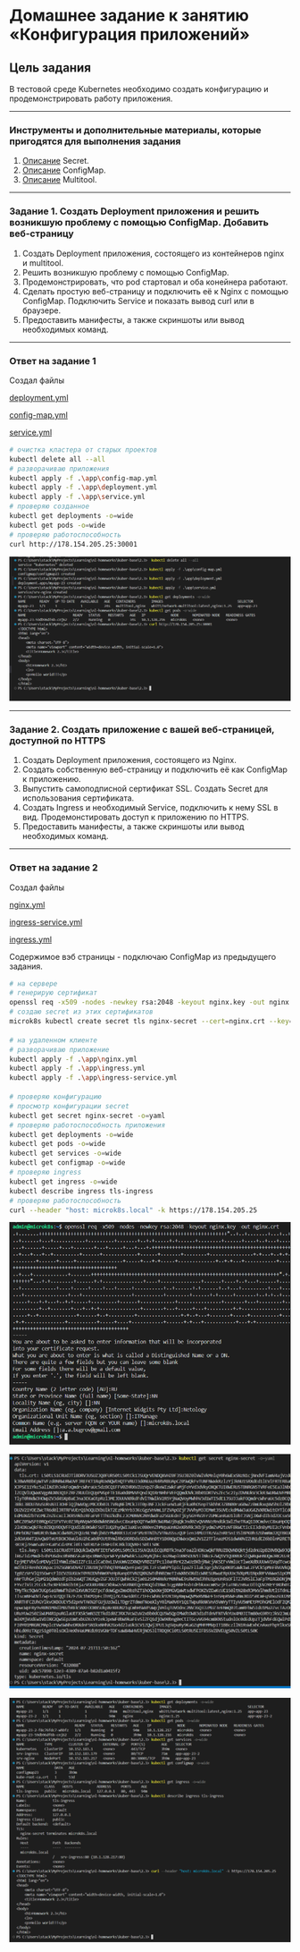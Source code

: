 # Домашнее задание к занятию «Конфигурация приложений»

## Цель задания

В тестовой среде Kubernetes необходимо создать конфигурацию и продемонстрировать работу приложения.

------

### Инструменты и дополнительные материалы, которые пригодятся для выполнения задания

1. [Описание](https://kubernetes.io/docs/concepts/configuration/secret/) Secret.
2. [Описание](https://kubernetes.io/docs/concepts/configuration/configmap/) ConfigMap.
3. [Описание](https://github.com/wbitt/Network-MultiTool) Multitool.

------

### Задание 1. Создать Deployment приложения и решить возникшую проблему с помощью ConfigMap. Добавить веб-страницу

1. Создать Deployment приложения, состоящего из контейнеров nginx и multitool.
2. Решить возникшую проблему с помощью ConfigMap.
3. Продемонстрировать, что pod стартовал и оба конейнера работают.
4. Сделать простую веб-страницу и подключить её к Nginx с помощью ConfigMap. Подключить Service и показать вывод curl или в браузере.
5. Предоставить манифесты, а также скриншоты или вывод необходимых команд.

------

### Ответ на задание 1

Создал файлы

[deployment.yml](./app/deployment.yml)

[config-map.yml](./app/config-map.yml)

[service.yml](./app/service.yml)

```bash
# очистка кластера от старых проектов
kubectl delete all --all
# разворачиваю приложения
kubectl apply -f .\app\config-map.yml
kubectl apply -f .\app\deployment.yml
kubectl apply -f .\app\service.yml
# проверяю созданное
kubectl get deployments -o=wide
kubectl get pods -o=wide
# проверяю работоспособность 
curl http://178.154.205.25:30001
```

![screen](./screen/Screenshot2024-07-21_130222.png)

------

### Задание 2. Создать приложение с вашей веб-страницей, доступной по HTTPS

1. Создать Deployment приложения, состоящего из Nginx.
2. Создать собственную веб-страницу и подключить её как ConfigMap к приложению.
3. Выпустить самоподписной сертификат SSL. Создать Secret для использования сертификата.
4. Создать Ingress и необходимый Service, подключить к нему SSL в вид. Продемонстировать доступ к приложению по HTTPS.
5. Предоставить манифесты, а также скриншоты или вывод необходимых команд.

------

### Ответ на задание 2

Создал файлы

[nginx.yml](./app/nginx.yml)

[ingress-service.yml](./app/ingress-service.yml)

[ingress.yml](./app/ingress.yml)

Содержимое вэб страницы - подключаю ConfigMap из предыдущего задания.

```bash
# на сервере
# генерирую сертификат
openssl req -x509 -nodes -newkey rsa:2048 -keyout nginx.key -out nginx.crt
# создаю secret из этих сертификатов
microk8s kubectl create secret tls nginx-secret --cert=nginx.crt --key=nginx.key

# на удаленном клиенте
# разворачиваю приложение
kubectl apply -f .\app\nginx.yml
kubectl apply -f .\app\ingress.yml
kubectl apply -f .\app\ingress-service.yml

# проверяю конфигурацию
# просмотр конфигурации secret
kubectl get secret nginx-secret -o=yaml
# проверяю работоспособность приложения
kubectl get deployments -o=wide
kubectl get pods -o=wide
kubectl get services -o=wide
kubectl get configmap -o=wide
# проверяю ingress
kubectl get ingress -o=wide
kubectl describe ingress tls-ingress
# проверяю работоспособность
curl --header "host: microk8s.local" -k https://178.154.205.25

```

![screen](./screen/Screenshot2024-07-21_144936.png)

![screen](./screen/Screenshot2024-07-21_160523.png)

![screen](./screen/Screenshot2024-07-21_161120.png)
